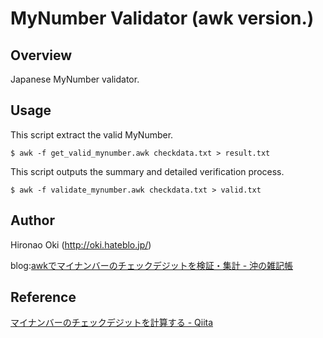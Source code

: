 # MyNumber Validator (awk version.)

## Overview
Japanese MyNumber validator.

## Usage

This script extract the valid MyNumber.
```
$ awk -f get_valid_mynumber.awk checkdata.txt > result.txt
```

This script outputs the summary and detailed verification process.
```
$ awk -f validate_mynumber.awk checkdata.txt > valid.txt
```

## Author
Hironao Oki (http://oki.hateblo.jp/)

blog:[awkでマイナンバーのチェックデジットを検証・集計 - 沖の雑記帳](http://oki.hateblo.jp/entry/2016/03/07/143644)

## Reference
[マイナンバーのチェックデジットを計算する - Qiita](http://qiita.com/qube81/items/fa6ef94d3c8615b0ce64)
